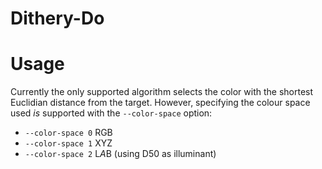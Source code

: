 # Dithery-Do

# Usage
Currently the only supported algorithm selects the color with the shortest Euclidian distance from the target.
However, specifying the colour space used *is* supported with the `--color-space` option:
- `--color-space 0` RGB
- `--color-space 1` XYZ 
- `--color-space 2` L*A*B (using D50 as illuminant)


